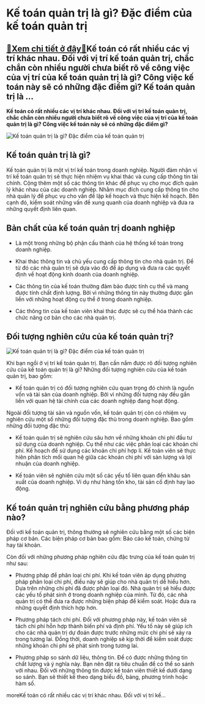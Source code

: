 Kế toán quản trị là gì? Đặc điểm của kế toán quản trị
=====================================================

[:gift:Xem chi tiết ở đây:gift:](https://hddtvn.com/ke-toan-quan-tri-la-gi-dac-diem-cua-ke-toan-quan-tri/)Kế toán có rất nhiều các vị trí khác nhau. Đối với vị trí kế toán quản trị, chắc chắn còn nhiều người chưa biết rõ về công việc của vị trí của kế toán quản trị là gì? Công việc kế toán này sẽ có những đặc điểm gì? Kế toán quản trị là …
-------------------------------------------------------------------------------------------------------------------------------------------------------------------------------------------------------------------------------------------

**Kế toán có rất nhiều các vị trí khác nhau. Đối với vị trí kế toán quản trị, chắc chắn còn nhiều người chưa biết rõ về công việc của vị trí của kế toán quản trị là gì? Công việc kế toán này sẽ có những đặc điểm gì?**


![Kế toán quản trị là gì? Đặc điểm của kế toán quản trị](https://hddtvn.com/wp-content/uploads/2021/01/ke-toan-quan-tri-la-gi-0.png)


Kế toán quản trị là gì?
-----------------------


Kế toán quản trị là một vị trí kế toán trong doanh nghiệp. Người đảm nhận vị trí kế toán quản trị sẽ thực hiện nhiệm vụ khai thác và cung cấp thông tin tài chính. Cộng thêm một số các thông tin khác để phục vụ cho mục đích quản lý khác nhau của các doanh nghiệp. Nhằm mục đích cung cấp thông tin cho nhà quản lý để phục vụ cho vấn đề lập kế hoạch và thực hiện kế hoạch. Bên cạnh đó, kiểm soát những vấn đề xung quanh của doanh nghiệp và đưa ra những quyết định liên quan.


Bản chất của kế toán quản trị doanh nghiệp
------------------------------------------




* Là một trong những bộ phận cấu thành của hệ thống kế toán trong doanh nghiệp.

* Khai thác thông tin và chủ yếu cung cấp thông tin cho nhà quản trị. Để từ đó các nhà quản trị sẽ dựa vào đó để áp dụng và đưa ra các quyết định về hoạt động kinh doanh của doanh nghiệp.

* Các thông tin của kế toán thường đảm bảo được tính cụ thể và mang được tính chất định lượng. Bởi vì những thông tin này thường được gắn liền với những hoạt động cụ thể ở trong doanh nghiệp.

* Các thông tin của kế toán viên khai thác được sẽ cụ thể hóa thành các chức năng cơ bản cho các nhà quản trị.



Đối tượng nghiên cứu của kế toán quản trị?
------------------------------------------


![Kế toán quản trị là gì? Đặc điểm của kế toán quản trị](https://hddtvn.com/wp-content/uploads/2021/01/accounting-and-audit-services_WWWK-1-1280x720-1.jpg)


Khi bạn ngồi ở vị trí kế toán quản trị. Bạn cần nắm được rõ đối tượng nghiên cứu của kế toán quản trị là gì? Những đối tượng nghiên cứu của kế toán quản trị, bao gồm:




* Kế toán quản trị có đối tượng nghiên cứu quan trọng đó chính là nguồn vốn và tài sản của doanh nghiệp. Bởi vì những đối tượng này đều gắn liền với quan hệ tài chính của các doanh nghiệp đang hoạt động.



Ngoài đối tượng tài sản và nguồn vốn, kế toán quản trị còn có nhiệm vụ nghiên cứu một số những đối tượng đặc thù trong doanh nghiệp. Bao gồm những đối tượng đặc thù:




* Kế toán quản trị sẽ nghiên cứu sâu hơn về những khoản chi phí đầu tư sử dụng của doanh nghiệp. Cụ thể như các việc phân loại các khoản chi phí. Kế hoạch để sử dụng các khoản chi phí hợp lí. Kế toán viên sẽ thực hiên phân tích mối quan hệ giữa các khoản chi phí với sản lượng và lợi nhuận của doanh nghiệp.

* Kế toán viên sẽ nghiên cứu một số các yếu tố liên quan đến khâu sản xuất của doanh nghiệp. Ví dụ như hàng tồn kho, tài sản cố định hay lao động.



Kế toán quản trị nghiên cứu bằng phương pháp nào?
-------------------------------------------------


Đối với kế toán quản trị, thông thường sẽ nghiên cứu bằng một số các biện pháp cơ bản. Các biện pháp cơ bản bao gồm: Báo cáo kế toán, chứng từ hay tài khoản.


Còn đối với những phương pháp nghiên cứu đặc trưng của kế toán quản trị như sau:




* Phương pháp để phân loại chi phí. Khi kế toán viên áp dụng phương pháp phân loại chi phí, điều này sẽ giúp cho nhà quản trị dễ hiểu hơn. Dựa trên những chi phí đã được phân loại đó. Nhà quản trị sẽ hiểu được các yếu tố phát sinh ở trong doanh nghiệp của mình. Từ đó, các nhà quản trị có thể đưa ra được những biện pháp để kiểm soát. Hoặc đưa ra những quyết định thích hợp hơn.

* Phương pháp tách chi phí. Đối với phương pháp này, kế toán viên sẽ tách chi phí hỗn hợp thành biến phí và định phí. Yếu tố này sẽ giúp ích cho các nhà quản trị dự đoán được trước những mức chi phí sẽ xảy ra trong tương lai. Đồng thời, doanh nghiệp sẽ kịp thời để kiểm soát được những khoản chi phí sẽ phát sinh trong tương lai.

* Phương pháp so sánh dữ liệu, thông tin. Để có được những thông tin chất lượng và ý nghĩa này. Bạn nên đặt ra tiêu chuẩn để có thể so sánh với nhau. Đối với những thông tin được kế toán viên thiết kế dưới dạng so sánh. Bạn sẽ thiết kế theo dạng biểu đồ, bảng, phương trình hoặc hàm số.



moreKế toán có rất nhiều các vị trí khác nhau. Đối với vị trí kế…

